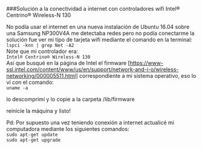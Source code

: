 ###Solución a la conectividad a internet con controladores wifi Intel® Centrino® Wireless-N 130

No podía usar el internet en una nueva instalación de Ubuntu 16.04 sobre una Samsung NP300V4A me detectaba redes pero no podía conectarme
la solución fue ver mi tipo de tarjeta wifi
mediante el comando en la terminal:  
```lspci -knn | grep Net -A2 ```  
Note que mi controlador era:  
```Intel® Centrino® Wireless-N 130```  
Así que busqué en la página de Intel el firmware [https://www-ssl.intel.com/content/www/us/en/support/network-and-i-o/wireless-networking/000005511.html]
correspondiente a mi sistema operativo, eso lo ví con el comando:  
```uname -a ```



lo descomprimí y lo copie a la carpeta /lib/firmware

reinicíe la máquina y listo!

Pd: Por supuesto una vez teniendo conexión a internet actualicé mi computadora mediante los siguientes comandos:  
```sudo apt-get update```  
```sudo apt-get upgrade```
